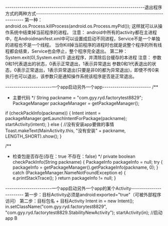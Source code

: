    ```language

```


---------------------------------------------------------------------退出程序方式的两种方式------------------------------------------------------------------------
第一种：
	android.os.Process.killProcess(android.os.Process.myPid());
	这样就可以从操作系统中结束掉当前程序的进程。
注意：
	android中所有的activity都在主进程中，在Androidmanifest.xml中可以设置成启动不同进程，Service不是一个单独的进程也不是一个线程。
	当你Kill掉当前程序的进程时也就是说整个程序的所有线程都会结束，Service也会停止，整个程序完全退出。
第二种：
	System.exit(0),System.exit(1)
	退出程序，并清除后台缓存的本进程
注意：
	参数0和1代表退出的状态，0表示正常退出，1表示异常退出
	参数0和1代表退出的状态，0表示正常退出，1表示异常退出(只要是非0的都为异常退出)，即使不传0来执行也可以退出，该参数只是通知操作系统该程序是否是正常退出。

-----------------------一个app启动另外一个app------------------------
/**
  * 主要代码
  */
String packname = "com.gyy.ryd.factorytest8829";
PackageManager packageManager = getPackageManager();

if (checkPackInfo(packname)) {
    Intent intent = packageManager.getLaunchIntentForPackage(packname);
    startActivity(intent);
} else {
	//没有安装app要做的事情
    Toast.makeText(MainActivity.this, "没有安装" + packname, LENGTH_SHORT).show();
}


/**
  * 检查包是否存在(存在：true  不存在：false)
  */
 private boolean checkPackInfo(String packname) {
     PackageInfo packageInfo = null;
     try {
         packageInfo = getPackageManager().getPackageInfo(packname, 0);
     } catch (PackageManager.NameNotFoundException e) {
         e.printStackTrace();
     }
     return packageInfo != null;
 }


-----------------------一个app启动另外一个app的某个Activity------------------------
第一步：目标Activity必须是android:exported="true"（可被外部程序访问）
第二步：目标包名 + 目标Activity
Intent in = new Intent();
in.setClassName("com.gyy.ryd.factorytest8829", "com.gyy.ryd.factorytest8829.StabilityNewActivity");
startActivity(in); //启动app B